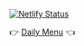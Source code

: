 [![Netlify Status](https://api.netlify.com/api/v1/badges/1cd00a64-7fea-4e13-9105-3fc3386a1816/deploy-status)](https://app.netlify.com/sites/daily-menu/deploys)



👉 [Daily Menu](http://daily-menu.netlify.com) 👈
